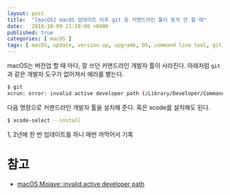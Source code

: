 ```yaml
---
layout: post
title:  "[macOS] macOS 업데이트 이후 git 등 커맨드라인 툴이 동작 안 할 때"
date:   2018-10-09 23:18:00 +0900
published: true
categories: [ macOS ]
tags: [ macOS, update, version up, upgrade, OS, command line tool, git, tool, developer tool, install ]
---
```


macOS는 버전업 할 때 마다, 잘 쓰던 커맨드라인 개발자 툴이 사라진다. 아래처럼 `git`과 같은 개발자 도구가 없어져서 에러를 뱉는다.

```bash
$ git
xcrun: error: invalid active developer path (/Library/Developer/CommandLineTools), missing xcrun at: /Library/Developer/CommandLineTools/usr/bin/xcrun
```

다음 명령으로 커맨드라인 개발자 툴을 설치해 준다. 혹은 xcode를 설치해도 된다.

```bash
$ xcode-select --install
```

1, 2년에 한 번 업데이트를 하니 매번 까먹어서 기록


# 참고

- [macOS Mojave: invalid active developer path](https://apple.stackexchange.com/questions/254380/macos-mojave-invalid-active-developer-path)
